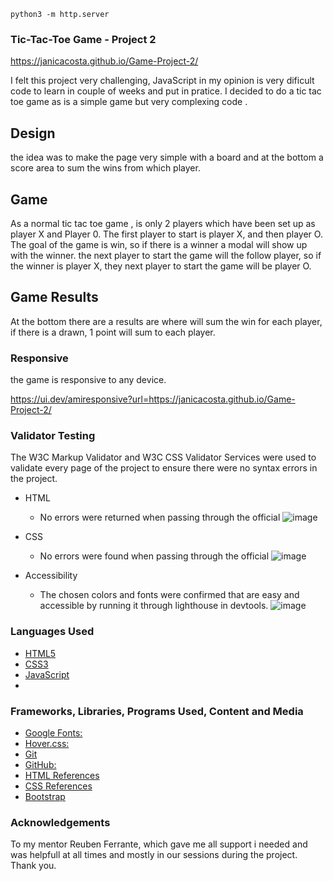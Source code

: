 `python3 -m http.server`

### Tic-Tac-Toe Game - Project 2

https://janicacosta.github.io/Game-Project-2/

I felt this project very challenging, JavaScript in my opinion is very dificult code to learn in couple of weeks and put in pratice.
I decided to do a tic tac toe game as is a simple game but very complexing code .


## Design

the idea was to make the page very simple with a board and at the bottom a score area to sum the wins from which player.

## Game

As a normal tic tac toe game , is only 2 players which have been set up as player X and Player 0.
The first player to start is player X, and then player O.
The goal of the game is win, so if there is a winner a modal will show up with the winner. the next player to start the game will the follow player, so if the winner is player X, they next player to start the game will be player O.

## Game Results

At the bottom there are a results are where will sum the win for each player, if there is a drawn, 1 point will sum to each player.

### Responsive

the game is responsive to any device. 

https://ui.dev/amiresponsive?url=https://janicacosta.github.io/Game-Project-2/

### Validator Testing

The W3C Markup Validator and W3C CSS Validator Services were used to validate every page of the project to ensure there were no syntax errors in the project.

- HTML
    - No errors were returned when passing through the official
![image](https://user-images.githubusercontent.com/117991189/224350215-1f056338-cb05-4b50-b10f-7ae2d12d1d3f.png)
    
   
- CSS
    - No errors were found when passing through the official 
![image](https://user-images.githubusercontent.com/117991189/224350729-c198529c-f2a2-49e2-88dc-7cf7ef5246ae.png)
   

- Accessibility 
    - The chosen colors and fonts were confirmed that are easy and accessible by running it through lighthouse in devtools.
![image](https://user-images.githubusercontent.com/117991189/224351528-16c4893d-fcf2-453c-a33e-d0378a3bcc76.png)

### Languages Used

-   [HTML5](https://en.wikipedia.org/wiki/HTML5)
-   [CSS3](https://en.wikipedia.org/wiki/Cascading_Style_Sheets)
-   [JavaScript](https://en.wikipedia.org/wiki/JavaScript)
-   

### Frameworks, Libraries, Programs Used, Content and Media

- [Google Fonts:](https://fonts.google.com/)
- [Hover.css:](https://ianlunn.github.io/Hover/)
- [Git](https://git-scm.com/)
- [GitHub:](https://github.com/)
- [HTML References](https://www.w3schools.com/html/)
- [CSS References](https://www.w3schools.com/css/)
- [Bootstrap](https://getbootstrap.com/)

### Acknowledgements

To my mentor Reuben Ferrante, which gave me all support i needed and was helpfull at all times and mostly in our sessions during the project. Thank you.






